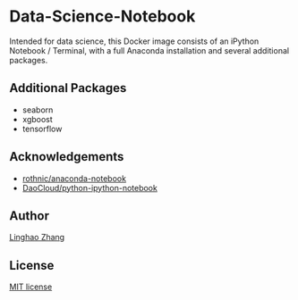 # Data-Science-Notebook

Intended for data science, this Docker image consists of an iPython Notebook / Terminal, with a full Anaconda installation and several additional packages.

## Additional Packages

- seaborn
- xgboost
- tensorflow

## Acknowledgements

- [rothnic/anaconda-notebook](https://github.com/rothnic/anaconda-notebook)
- [DaoCloud/python-ipython-notebook](https://github.com/DaoCloud/python-ipython-notebook)

## Author
[Linghao Zhang](https://github.com/dnc1994)

## License
[MIT license](https://github.com/dnc1994/Data-Science-Notebook/blob/master/LICENSE)
